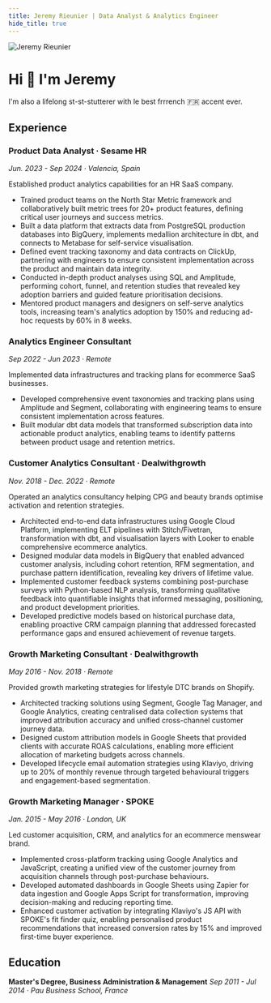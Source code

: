 ```yaml
---
title: Jeremy Rieunier | Data Analyst & Analytics Engineer
hide_title: true
---
```

<img src="https://avatars.githubusercontent.com/jeremyrieunier" alt="Jeremy Rieunier" class="rounded-full w-36 h-36 mb-4">

# Hi 👋 I'm Jeremy

I'm also a lifelong st-st-stutterer with le best frrrench 🇫🇷 accent ever.

## Experience
### Product Data Analyst · Sesame HR
*Jun. 2023 - Sep 2024 · Valencia, Spain*

Established product analytics capabilities for an HR SaaS company.
- Trained product teams on the North Star Metric framework and collaboratively built metric trees for 20+ product features, defining critical user journeys and success metrics.
- Built a data platform that extracts data from PostgreSQL production databases into BigQuery, implements medallion architecture in dbt, and connects to Metabase for self-service visualisation.
- Defined event tracking taxonomy and data contracts on ClickUp, partnering with engineers to ensure consistent implementation across the product and maintain data integrity.
- Conducted in-depth product analyses using SQL and Amplitude, performing cohort, funnel, and retention studies that revealed key adoption barriers and guided feature prioritisation decisions.
- Mentored product managers and designers on self-serve analytics tools, increasing team's analytics adoption by 150% and reducing ad-hoc requests by 60% in 8 weeks.

### Analytics Engineer Consultant
*Sep 2022 - Jun 2023 · Remote*

Implemented data infrastructures and tracking plans for ecommerce SaaS businesses.
- Developed comprehensive event taxonomies and tracking plans using Amplitude and Segment, collaborating with engineering teams to ensure consistent implementation across features.
- Built modular dbt data models that transformed subscription data into actionable product analytics, enabling teams to identify patterns between product usage and retention metrics.

### Customer Analytics Consultant · Dealwithgrowth
*Nov. 2018 - Dec. 2022 · Remote*

Operated an analytics consultancy helping CPG and beauty brands optimise activation and retention strategies.
- Architected end-to-end data infrastructures using Google Cloud Platform, implementing ELT pipelines with Stitch/Fivetran, transformation with dbt, and visualisation layers with Looker to enable comprehensive ecommerce analytics.
- Designed modular data models in BigQuery that enabled advanced customer analysis, including cohort retention, RFM segmentation, and purchase pattern identification, revealing key drivers of lifetime value.
- Implemented customer feedback systems combining post-purchase surveys with Python-based NLP analysis, transforming qualitative feedback into quantifiable insights that informed messaging, positioning, and product development priorities.
- Developed predictive models based on historical purchase data, enabling proactive CRM campaign planning that addressed forecasted performance gaps and ensured achievement of revenue targets.

### Growth Marketing Consultant · Dealwithgrowth
*May 2016 - Nov. 2018 · Remote*

Provided growth marketing strategies for lifestyle DTC brands on Shopify.
- Architected tracking solutions using Segment, Google Tag Manager, and Google Analytics, creating centralised data collection systems that improved attribution accuracy and unified cross-channel customer journey data.
- Designed custom attribution models in Google Sheets that provided clients with accurate ROAS calculations, enabling more efficient allocation of marketing budgets across channels.
- Developed lifecycle email automation strategies using Klaviyo, driving up to 20% of monthly revenue through targeted behavioural triggers and engagement-based segmentation.

### Growth Marketing Manager · SPOKE
*Jan. 2015 - May 2016 · London, UK*

Led customer acquisition, CRM, and analytics for an ecommerce menswear brand.
- Implemented cross-platform tracking using Google Analytics and JavaScript, creating a unified view of the customer journey from acquisition channels through post-purchase behaviours.
- Developed automated dashboards in Google Sheets using Zapier for data ingestion and Google Apps Script for transformation, improving decision-making and reducing reporting time.
- Enhanced customer activation by integrating Klaviyo's JS API with SPOKE's fit finder quiz, enabling personalised product recommendations that increased conversion rates by 15% and improved first-time buyer experience.

## Education 
**Master's Degree, Business Administration & Management**
*Sep 2011 - Jul 2014 · Pau Business School, France*

